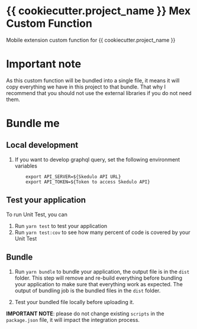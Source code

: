 # {{ cookiecutter.project_name }} Mex Custom Function
Mobile extension custom function for {{ cookiecutter.project_name }}

# Important note
As this custom function will be bundled into a single file, it means it will copy everything we have in this project to that bundle. That why I recommend that you should not use the external libraries if you do not need them.

# Bundle me

## Local development
1. If you want to develop graphql query, set the following environment variables

    ```
        export API_SERVER=${Skedulo API URL}
        export API_TOKEN=${Token to access Skedulo API}
    ```

## Test your application
To run Unit Test, you can

1. Run `yarn test` to test your application
2. Run `yarn test:cov` to see how many percent of code is covered by your Unit Test

## Bundle

1. Run `yarn bundle` to bundle your application, the output file is in the `dist` folder. This step will remove and re-build everything before bundling your application to make sure that everything work as expected. The output of bundling job is the bundled files in the `dist` folder.

2. Test your bundled file locally before uploading it.

**IMPORTANT NOTE**: please do not change existing `scripts` in the `package.json` file, it will impact the integration process.
